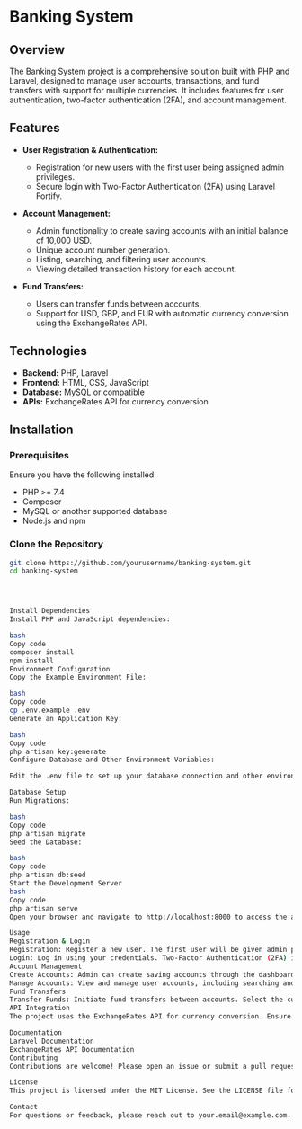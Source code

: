 # Banking System

## Overview

The Banking System project is a comprehensive solution built with PHP and Laravel, designed to manage user accounts, transactions, and fund transfers with support for multiple currencies. It includes features for user authentication, two-factor authentication (2FA), and account management.

## Features

- **User Registration & Authentication:**
  - Registration for new users with the first user being assigned admin privileges.
  - Secure login with Two-Factor Authentication (2FA) using Laravel Fortify.

- **Account Management:**
  - Admin functionality to create saving accounts with an initial balance of 10,000 USD.
  - Unique account number generation.
  - Listing, searching, and filtering user accounts.
  - Viewing detailed transaction history for each account.

- **Fund Transfers:**
  - Users can transfer funds between accounts.
  - Support for USD, GBP, and EUR with automatic currency conversion using the ExchangeRates API.

## Technologies

- **Backend:** PHP, Laravel
- **Frontend:** HTML, CSS, JavaScript
- **Database:** MySQL or compatible
- **APIs:** ExchangeRates API for currency conversion

## Installation

### Prerequisites

Ensure you have the following installed:

- PHP >= 7.4
- Composer
- MySQL or another supported database
- Node.js and npm

### Clone the Repository

```bash
git clone https://github.com/yourusername/banking-system.git
cd banking-system




Install Dependencies
Install PHP and JavaScript dependencies:

bash
Copy code
composer install
npm install
Environment Configuration
Copy the Example Environment File:

bash
Copy code
cp .env.example .env
Generate an Application Key:

bash
Copy code
php artisan key:generate
Configure Database and Other Environment Variables:

Edit the .env file to set up your database connection and other environment settings.

Database Setup
Run Migrations:

bash
Copy code
php artisan migrate
Seed the Database:

bash
Copy code
php artisan db:seed
Start the Development Server
bash
Copy code
php artisan serve
Open your browser and navigate to http://localhost:8000 to access the application.

Usage
Registration & Login
Registration: Register a new user. The first user will be given admin privileges.
Login: Log in using your credentials. Two-Factor Authentication (2FA) is required for secure access.
Account Management
Create Accounts: Admin can create saving accounts through the dashboard.
Manage Accounts: View and manage user accounts, including searching and filtering.
Fund Transfers
Transfer Funds: Initiate fund transfers between accounts. Select the currency for conversion if needed.
API Integration
The project uses the ExchangeRates API for currency conversion. Ensure to replace 'your_api_key_here' in the code with your actual API key.

Documentation
Laravel Documentation
ExchangeRates API Documentation
Contributing
Contributions are welcome! Please open an issue or submit a pull request to improve the project.

License
This project is licensed under the MIT License. See the LICENSE file for details.

Contact
For questions or feedback, please reach out to your.email@example.com.

